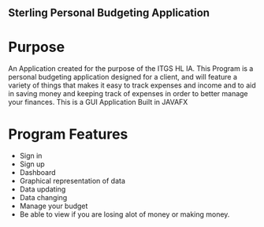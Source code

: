 ## Sterling Personal Budgeting Application

# Purpose
An Application created for the purpose of the ITGS HL IA.
This Program is a personal budgeting application designed for a client, and will feature a variety of things that makes it easy to track expenses and income and to aid in saving money and keeping track of expenses in order to better manage your finances.
This is a GUI Application Built in JAVAFX

# Program Features
- Sign in
- Sign up
- Dashboard
- Graphical representation of data
- Data updating
- Data changing 
- Manage your budget
- Be able to view if you are losing alot of money or making money.

